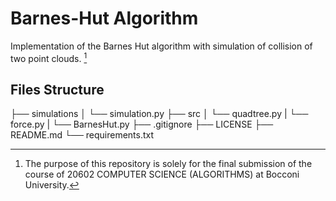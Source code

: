 # Barnes-Hut Algorithm
Implementation of the Barnes Hut algorithm with simulation of collision of two point clouds. [^1]

## Files Structure
├── simulations
│   └── simulation.py
├── src
│   └── quadtree.py
|   └── force.py
|   └── BarnesHut.py
├── .gitignore
├── LICENSE
├── README.md
└── requirements.txt

[^1]: The purpose of this repository is solely for the final submission of the course of 20602 COMPUTER SCIENCE (ALGORITHMS) at Bocconi University. 
